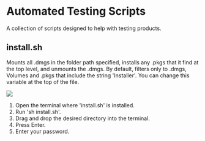 # Automated Testing Scripts
A collection of scripts designed to help with testing products.

## install.sh

Mounts all .dmgs in the folder path specified, installs any .pkgs that it find at the top level, and unmounts the .dmgs. By default, filters only to .dmgs, Volumes and .pkgs that include the string 'Installer'. You can change this variable at the top of the file.

![](gifs/install.gif)

1. Open the terminal where 'install.sh' is installed.
1. Run 'sh install.sh'.
1. Drag and drop the desired directory into the terminal.
1. Press Enter.
1. Enter your password.